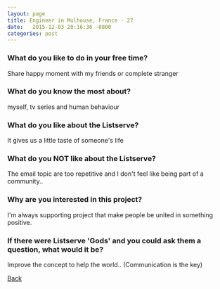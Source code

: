 ```yaml
---
layout: page
title: Engineer in Mulhouse, France - 27
date:   2015-12-03 20:16:36 -0800
categories: post
---
```


### What do you like to do in your free time?
<p>Share happy moment with my friends or complete stranger</p>

### What do you know the most about?
<p>myself, tv series and human behaviour</p>

### What do you like about the Listserve?
<p>It gives us a little taste of someone's life</p>

### What do you NOT like about the Listserve?
<p>The email topic are too repetitive and I don't feel like being part of a community.. </p>

### Why are you interested in this project?
<p>I'm always supporting project that make people be united in something positive.</p>

### If there were Listserve 'Gods' and you could ask them a question, what would it be?
<p>Improve the concept to help the world.. (Communication is the key)</p>

[Back][1]

[1]: /responders/all